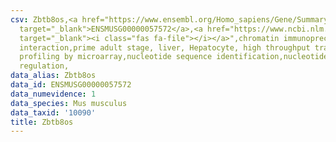 ```yaml
---
csv: Zbtb8os,<a href="https://www.ensembl.org/Homo_sapiens/Gene/Summary?db=core;g=ENSMUSG00000057572"
  target="_blank">ENSMUSG00000057572</a>,<a href="https://www.ncbi.nlm.nih.gov/pubmed/23834426"
  target="_blank"><i class="fas fa-file"></i></a>",chromatin immunoprecipitation assay,direct
  interaction,prime adult stage, liver, Hepatocyte, high throughput transcription
  profiling by microarray,nucleotide sequence identification,nucleotide sequence identification,transcriptional
  regulation,
data_alias: Zbtb8os
data_id: ENSMUSG00000057572
data_numevidence: 1
data_species: Mus musculus
data_taxid: '10090'
title: Zbtb8os
---
```

